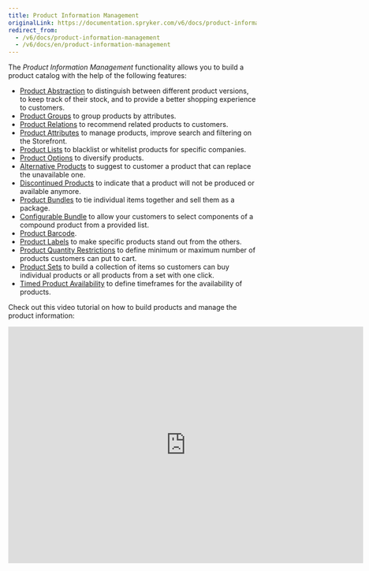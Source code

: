 ```yaml
---
title: Product Information Management
originalLink: https://documentation.spryker.com/v6/docs/product-information-management
redirect_from:
  - /v6/docs/product-information-management
  - /v6/docs/en/product-information-management
---
```


The *Product Information Management* functionality allows you to build a product catalog with the help of the following features:

* [Product Abstraction](https://documentation.spryker.com/docs/product-abstraction) to distinguish between different product versions, to keep track of their stock, and to provide a better shopping experience to customers.
* [Product Groups](https://documentation.spryker.com/docs/product-group) to group products by attributes.
* [Product Relations](https://documentation.spryker.com/docs/product-relations) to recommend related products to customers.
* [Product Attributes](https://documentation.spryker.com/docs/product-attributes) to manage products, improve search and filtering on the Storefront.
* [Product Lists](https://documentation.spryker.com/docs/product-lists) to blacklist or whitelist products for specific companies.
* [Product Options](https://documentation.spryker.com/docs/product-options) to diversify products.
* [Alternative Products](https://documentation.spryker.com/docs/alternative-products) to suggest to customer a product that can replace the unavailable one.
* [Discontinued Products](https://documentation.spryker.com/docs/discontinued-products) to indicate that a product will not be produced or available anymore.
* [Product Bundles](https://documentation.spryker.com/docs/product-bundles) to tie individual items together and sell them as a package.
* [Configurable Bundle](https://documentation.spryker.com/docs/configurable-bundle) to allow your customers to select components of a compound product from a provided list.
* [Product Barcode](https://documentation.spryker.com/docs/product-barcode).
* [Product Labels](https://documentation.spryker.com/docs/product-label) to make specific products stand out from the others.
* [Product Quantity Restrictions](https://documentation.spryker.com/docs/product-quantity-restrictions) to define minimum or maximum number of products customers can put to cart.
* [Product Sets](https://documentation.spryker.com/docs/product-set) to build a collection of items so customers can buy individual products or all products from a set with one click.
* [Timed Product Availability](https://documentation.spryker.com/docs/product-ttl) to define timeframes for the availability of products.

Check out this video tutorial on how to build products and manage the product information: 

<iframe src="https://spryker.wistia.com/medias/5but6m8r57" title="Product Information Management" allowtransparency="true" frameborder="0" scrolling="no" class="wistia_embed" name="wistia_embed" allowfullscreen="0" mozallowfullscreen="0" webkitallowfullscreen="0" oallowfullscreen="0" msallowfullscreen="0" width="720" height="480"></iframe>

